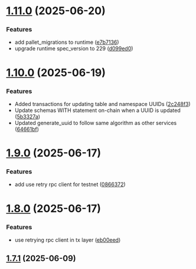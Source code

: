 # [1.11.0](https://github.com/spaceandtimefdn/sxt-node/compare/v1.10.0...v1.11.0) (2025-06-20)


### Features

* add pallet_migrations to runtime ([e7b7136](https://github.com/spaceandtimefdn/sxt-node/commit/e7b7136ee644aea09cca3335af1e0516485e0441))
* upgrade runtime spec_version to 229 ([d099ed0](https://github.com/spaceandtimefdn/sxt-node/commit/d099ed06c5d86c5785f3fff91d734ca1100162be))



# [1.10.0](https://github.com/spaceandtimefdn/sxt-node/compare/v1.9.0...v1.10.0) (2025-06-19)


### Features

* Added transactions for updating table and namespace UUIDs ([2c248f3](https://github.com/spaceandtimefdn/sxt-node/commit/2c248f3458d1802b804ae2d99e642eef460ebe74))
* Update schemas WITH statement on-chain when a UUID is updated ([5b3327a](https://github.com/spaceandtimefdn/sxt-node/commit/5b3327a87d358af2fd3ffda294d74d9157304830))
* Updated generate_uuid to follow same algorithm as other services ([64661bf](https://github.com/spaceandtimefdn/sxt-node/commit/64661bfa023839b63385b80a500e497d0b220184))



# [1.9.0](https://github.com/spaceandtimefdn/sxt-node/compare/v1.8.0...v1.9.0) (2025-06-17)


### Features

* add use retry rpc client for testnet ([0866372](https://github.com/spaceandtimefdn/sxt-node/commit/0866372505ae231b88a5ca81736812e7c9b32326))



# [1.8.0](https://github.com/spaceandtimefdn/sxt-node/compare/v1.7.1...v1.8.0) (2025-06-17)


### Features

* use retrying rpc client in tx layer ([eb00eed](https://github.com/spaceandtimefdn/sxt-node/commit/eb00eedcc0599b2acb328f628a80bc630c5176ea))



## [1.7.1](https://github.com/spaceandtimefdn/sxt-node/compare/v1.7.0...v1.7.1) (2025-06-09)



